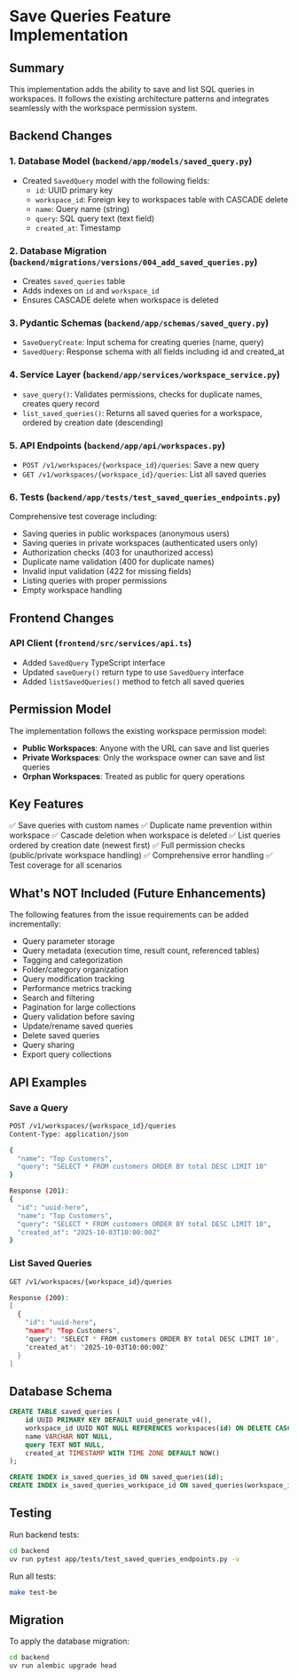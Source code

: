 # Save Queries Feature Implementation

## Summary

This implementation adds the ability to save and list SQL queries in workspaces. It follows the existing architecture patterns and integrates seamlessly with the workspace permission system.

## Backend Changes

### 1. Database Model (`backend/app/models/saved_query.py`)
- Created `SavedQuery` model with the following fields:
  - `id`: UUID primary key
  - `workspace_id`: Foreign key to workspaces table with CASCADE delete
  - `name`: Query name (string)
  - `query`: SQL query text (text field)
  - `created_at`: Timestamp

### 2. Database Migration (`backend/migrations/versions/004_add_saved_queries.py`)
- Creates `saved_queries` table
- Adds indexes on `id` and `workspace_id`
- Ensures CASCADE delete when workspace is deleted

### 3. Pydantic Schemas (`backend/app/schemas/saved_query.py`)
- `SaveQueryCreate`: Input schema for creating queries (name, query)
- `SavedQuery`: Response schema with all fields including id and created_at

### 4. Service Layer (`backend/app/services/workspace_service.py`)
- `save_query()`: Validates permissions, checks for duplicate names, creates query record
- `list_saved_queries()`: Returns all saved queries for a workspace, ordered by creation date (descending)

### 5. API Endpoints (`backend/app/api/workspaces.py`)
- `POST /v1/workspaces/{workspace_id}/queries`: Save a new query
- `GET /v1/workspaces/{workspace_id}/queries`: List all saved queries

### 6. Tests (`backend/app/tests/test_saved_queries_endpoints.py`)
Comprehensive test coverage including:
- Saving queries in public workspaces (anonymous users)
- Saving queries in private workspaces (authenticated users only)
- Authorization checks (403 for unauthorized access)
- Duplicate name validation (400 for duplicate names)
- Invalid input validation (422 for missing fields)
- Listing queries with proper permissions
- Empty workspace handling

## Frontend Changes

### API Client (`frontend/src/services/api.ts`)
- Added `SavedQuery` TypeScript interface
- Updated `saveQuery()` return type to use `SavedQuery` interface
- Added `listSavedQueries()` method to fetch all saved queries

## Permission Model

The implementation follows the existing workspace permission model:

- **Public Workspaces**: Anyone with the URL can save and list queries
- **Private Workspaces**: Only the workspace owner can save and list queries
- **Orphan Workspaces**: Treated as public for query operations

## Key Features

✅ Save queries with custom names
✅ Duplicate name prevention within workspace
✅ Cascade deletion when workspace is deleted
✅ List queries ordered by creation date (newest first)
✅ Full permission checks (public/private workspace handling)
✅ Comprehensive error handling
✅ Test coverage for all scenarios

## What's NOT Included (Future Enhancements)

The following features from the issue requirements can be added incrementally:

- Query parameter storage
- Query metadata (execution time, result count, referenced tables)
- Tagging and categorization
- Folder/category organization
- Query modification tracking
- Performance metrics tracking
- Search and filtering
- Pagination for large collections
- Query validation before saving
- Update/rename saved queries
- Delete saved queries
- Query sharing
- Export query collections

## API Examples

### Save a Query
```bash
POST /v1/workspaces/{workspace_id}/queries
Content-Type: application/json

{
  "name": "Top Customers",
  "query": "SELECT * FROM customers ORDER BY total DESC LIMIT 10"
}

Response (201):
{
  "id": "uuid-here",
  "name": "Top Customers",
  "query": "SELECT * FROM customers ORDER BY total DESC LIMIT 10",
  "created_at": "2025-10-03T10:00:00Z"
}
```

### List Saved Queries
```bash
GET /v1/workspaces/{workspace_id}/queries

Response (200):
[
  {
    "id": "uuid-here",
    "name": "Top Customers",
    "query": "SELECT * FROM customers ORDER BY total DESC LIMIT 10",
    "created_at": "2025-10-03T10:00:00Z"
  }
]
```

## Database Schema

```sql
CREATE TABLE saved_queries (
    id UUID PRIMARY KEY DEFAULT uuid_generate_v4(),
    workspace_id UUID NOT NULL REFERENCES workspaces(id) ON DELETE CASCADE,
    name VARCHAR NOT NULL,
    query TEXT NOT NULL,
    created_at TIMESTAMP WITH TIME ZONE DEFAULT NOW()
);

CREATE INDEX ix_saved_queries_id ON saved_queries(id);
CREATE INDEX ix_saved_queries_workspace_id ON saved_queries(workspace_id);
```

## Testing

Run backend tests:
```bash
cd backend
uv run pytest app/tests/test_saved_queries_endpoints.py -v
```

Run all tests:
```bash
make test-be
```

## Migration

To apply the database migration:
```bash
cd backend
uv run alembic upgrade head
```
